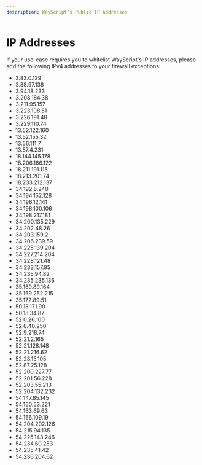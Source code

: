 ```yaml
---
description: WayScript's Public IP Addresses
---
```


# IP Addresses

If your use-case requires you to whitelist WayScript's IP addresses, please add the following IPv4 addresses to your firewall exceptions:

* 3.83.0.129
* 3.88.97.138
* 3.94.18.233
* 3.208.184.38
* 3.211.95.157
* 3.223.108.51
* 3.226.191.48
* 3.229.110.74
* 13.52.122.160
* 13.52.155.32
* 13.56.111.7
* 13.57.4.231
* 18.144.145.178
* 18.206.166.122
* 18.211.191.115
* 18.213.201.74
* 18.233.212.137
* 34.192.8.240
* 34.194.152.128
* 34.196.12.141
* 34.198.100.106
* 34.198.217.181
* 34.200.135.229
* 34.202.48.26
* 34.203.159.2
* 34.206.239.59
* 34.225.139.204
* 34.227.214.204
* 34.228.121.48
* 34.233.157.95
* 34.235.94.82
* 34.235.235.136
* 35.169.89.164
* 35.169.252.215
* 35.172.89.51
* 50.18.171.90
* 50.18.34.87
* 52.0.26.100
* 52.6.40.250
* 52.9.218.74
* 52.21.2.165
* 52.21.128.148
* 52.21.216.62
* 52.23.15.105
* 52.87.25.128
* 52.200.227.77
* 52.201.56.228
* 52.203.55.213
* 52.204.132.232
* 54.147.85.145
* 54.160.53.221
* 54.163.69.63
* 54.166.109.19
* 54.204.202.126
* 54.215.94.135
* 54.225.143.246
* 54.234.60.253
* 54.235.41.42
* 54.236.204.62


